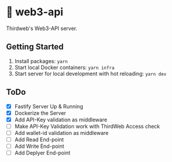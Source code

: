 # 🔑 web3-api

Thirdweb's Web3-API server.

## Getting Started

1. Install packages: `yarn`
2. Start local Docker containers: `yarn infra`
3. Start server for local development with hot reloading: `yarn dev`

## ToDo

- [X] Fastify Server Up & Running
- [X] Dockerize the Server
- [X] Add API-Key validation as middleware
- [ ] Make API-Key Validation work with ThirdWeb Access check
- [ ] Add wallet-id validation as middleware
- [ ] Add Read End-point
- [ ] Add Write End-point
- [ ] Add Deplyer End-point
